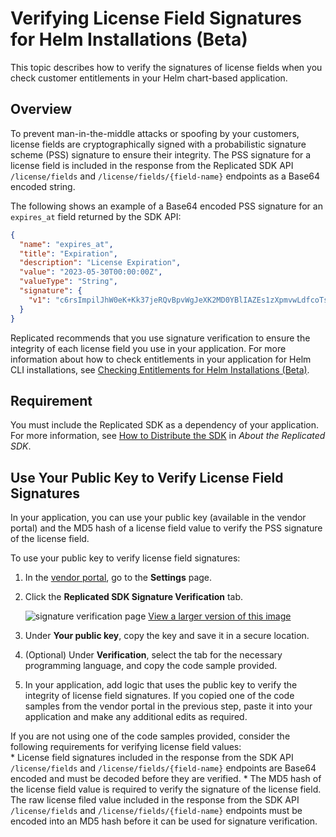 # Verifying License Field Signatures for Helm Installations (Beta)

This topic describes how to verify the signatures of license fields when you check customer entitlements in your Helm chart-based application.

## Overview

To prevent man-in-the-middle attacks or spoofing by your customers, license fields are cryptographically signed with a probabilistic signature scheme (PSS) signature to ensure their integrity. The PSS signature for a license field is included in the response from the Replicated SDK API `/license/fields` and `/license/fields/{field-name}` endpoints as a Base64 encoded string.

The following shows an example of a Base64 encoded PSS signature for an `expires_at` field returned by the SDK API:

```json
{
  "name": "expires_at",
  "title": "Expiration",
  "description": "License Expiration",
  "value": "2023-05-30T00:00:00Z",
  "valueType": "String",
  "signature": {
    "v1": "c6rsImpilJhW0eK+Kk37jeRQvBpvWgJeXK2MD0YBlIAZEs1zXpmvwLdfcoTsZMOj0lZbxkPN5dPhEPIVcQgrzfzwU5HIwQbwc2jwDrLBQS4hGOKdxOWXnBUNbztsHXMqlAYQsmAhspRLDhBiEoYpFV/8oaaAuNBrmRu/IVAW6ahB4KtP/ytruVdBup3gn1U/uPAl5lhzuBifaW+NDFfJxAX..."
  }
}
```

Replicated recommends that you use signature verification to ensure the integrity of each license field you use in your application. For more information about how to check entitlements in your application for Helm CLI installations, see [Checking Entitlements for Helm Installations (Beta)](licenses-reference-helm).

## Requirement

You must include the Replicated SDK as a dependency of your application. For more information, see [How to Distribute the SDK](replicated-sdk-overview#how-to-distribute-the-sdk) in _About the Replicated SDK_.

## Use Your Public Key to Verify License Field Signatures

In your application, you can use your public key (available in the vendor portal) and the MD5 hash of a license field value to verify the PSS signature of the license field.

To use your public key to verify license field signatures:

1. In the [vendor portal](https://vendor.replicated.com), go to the **Settings** page.

1. Click the **Replicated SDK Signature Verification** tab.

   ![signature verification page](/images/signature-verification.png)
   [View a larger version of this image](/images/signature-verification.png)

1. Under **Your public key**, copy the key and save it in a secure location.

1. (Optional) Under **Verification**, select the tab for the necessary programming language, and copy the code sample provided.

1. In your application, add logic that uses the public key to verify the integrity of license field signatures. If you copied one of the code samples from the vendor portal in the previous step, paste it into your application and make any additional edits as required. 

  If you are not using one of the code samples provided, consider the following requirements for verifying license field values:  
    * License field signatures included in the response from the SDK API `/license/fields` and `/license/fields/{field-name}` endpoints are Base64 encoded and must be decoded before they are verified.
    * The MD5 hash of the license field value is required to verify the signature of the license field. The raw license filed value included in the response from the SDK API `/license/fields` and `/license/fields/{field-name}` endpoints must be encoded into an MD5 hash before it can be used for signature verification.